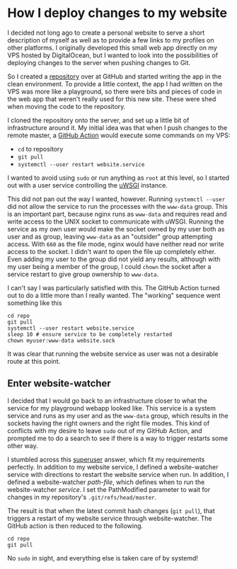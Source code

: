 # How I deploy changes to my website

I decided not long ago to create a personal website to serve a short description of myself
as well as to provide a few links to my profiles on other platforms. I originally
developed this small web app directly on my VPS hosted by DigitalOcean, but I wanted to look into
the possibilities of deploying changes to the server when pushing changes to Git.

So I created a [repository](https://github.com/chinatsu/web-sight) over at GitHub
and started writing the app in the clean environment. To provide a little context,
the app I had written on the VPS was more like a playground, so there were bits and
pieces of code in the web app that weren't really used for this new site. These
were shed when moving the code to the repository.

I cloned the repository onto the server, and set up a little bit of infrastructure
around it. My initial idea was that when I push changes to the remote master,
a [GitHub Action](https://github.com/features/actions) would execute some
commands on my VPS:

* `cd` to repository
* `git pull`
* `systemctl --user restart website.service`

I wanted to avoid using `sudo` or run anything as `root` at this level, so I
started out with a user service controlling the [uWSGI](https://uwsgi-docs.readthedocs.io/en/latest/) instance.

This did not pan out the way I wanted, however. Running `systemctl --user` did not allow the service to
run the processes with the `www-data` group. This is an important part, because nginx runs as `www-data`
and requires read and write access to the UNIX socket to communicate with uWSGI. Running the service
as my own user would make the socket owned by my user both as user and as group, leaving `www-data` as
an "outsider" group attempting access. With `660` as the file mode, nginx would have neither read nor
write access to the socket. I didn't want to open the file up completely either. Even adding my user to 
the group did not yield any results, although with my user being a member of the group, I could 
`chown` the socket after a service restart to give group ownership to `www-data`.

I can't say I was particularly satisfied with this. The GitHub Action turned out to do a little more than
I really wanted. The "working" sequence went something like this

```
cd repo
git pull
systemctl --user restart website.service
sleep 10 # ensure service to be completely restarted
chown myuser:www-data website.sock
```

It was clear that running the website service as user was not a desirable route at this point.

## Enter website-watcher

I decided that I would go back to an infrastructure closer to what the service for my playground webapp
looked like. This service is a system service and runs as my user and as the `www-data` group, which
results in the sockets having the right owners and the right file modes. This kind of conflicts
with my desire to leave `sudo` out of my GitHub Action, and prompted me to do a search to see
if there is a way to trigger restarts some other way.

I stumbled across this [superuser](https://superuser.com/a/1276457) answer, which
fit my requirements perfectly. In addition to my website service, I defined a website-watcher service
with directions to restart the website service when run. In addition, I defined a website-watcher *path-file*,
which defines when to run the website-watcher *service*. I set the PathModified parameter to wait for changes
in my repository's `.git/refs/head/master`.

The result is that when the latest commit hash changes (`git pull`), that triggers a restart of my website service 
through website-watcher. The GitHub action is then reduced to the following.

```
cd repo
git pull
```

No `sudo` in sight, and everything else is taken care of by systemd!